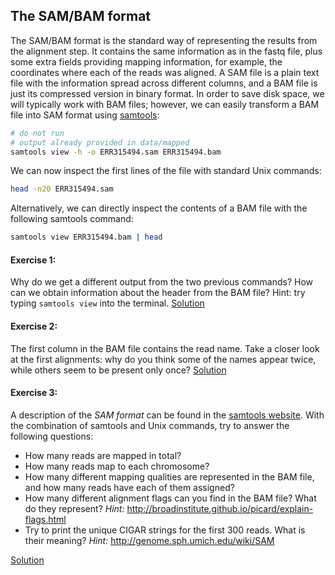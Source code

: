 ## The SAM/BAM format
The SAM/BAM format is the standard way of representing the results from the alignment step. It contains the same information as in the fastq file, plus some extra fields providing mapping information, for example, the coordinates where each of the reads was aligned. A SAM file is a plain text file with the information spread across different columns, and a BAM file is just its compressed version in binary format. In order to save disk space, we will typically work with BAM files; however, we can easily transform a BAM file into SAM format using [samtools](http://www.htslib.org/doc/samtools.html):

```bash
# do not run
# output already provided in data/mapped
samtools view -h -o ERR315494.sam ERR315494.bam
```

We can now inspect the first lines of the file with standard Unix commands:

```bash
head -n20 ERR315494.sam
```

Alternatively, we can directly inspect the contents of a BAM file with the following samtools command:

```bash
samtools view ERR315494.bam | head
```

#### Exercise 1: 
Why do we get a different output from the two previous commands? How can we obtain information about the header from the BAM file? Hint: try typing `samtools view` into the terminal.
[Solution](https://github.com/Functional-Genomics/TeachingMaterial/blob/Cancer-Genomics-07-2015/solutions/_bam_ex1.md)

#### Exercise 2: 
The first column in the BAM file contains the read name. Take a closer look at the first alignments: why do you think some of the names appear twice, while others seem to be present only once?
[Solution](https://github.com/Functional-Genomics/TeachingMaterial/blob/Cancer-Genomics-07-2015/solutions/_bam_ex2.md)

#### Exercise 3: 
A description of the *SAM format* can be found in the [samtools website](http://www.htslib.org/doc/sam.html). With the combination of samtools and Unix commands, try to answer the following questions:

* How many reads are mapped in total?
* How many reads map to each chromosome?
* How many different mapping qualities are represented in the BAM file, and how many reads have each of them assigned?
* How many different alignment flags can you find in the BAM file? What do they represent?
  *Hint:* http://broadinstitute.github.io/picard/explain-flags.html
* Try to print the unique CIGAR strings for the first 300 reads. What is their meaning?
  *Hint:* http://genome.sph.umich.edu/wiki/SAM

[Solution](https://github.com/Functional-Genomics/TeachingMaterial/blob/Cancer-Genomics-07-2015/solutions/_bam_ex3.md)

